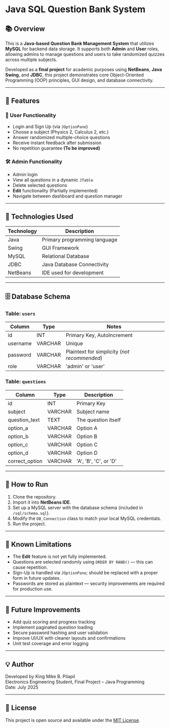 # Java SQL Question Bank System

## 📚 Overview

This is a **Java-based Question Bank Management System** that utilizes **MySQL** for backend data storage. It supports both **Admin** and **User** roles, allowing admins to manage questions and users to take randomized quizzes across multiple subjects.

Developed as a **final project** for academic purposes using **NetBeans**, **Java Swing**, and **JDBC**, this project demonstrates core Object-Oriented Programming (OOP) principles, GUI design, and database connectivity.

---

## 🧠 Features

### 👤 User Functionality
- Login and Sign Up (via `JOptionPane`)
- Choose a subject (Physics 2, Calculus 2, etc.)
- Answer randomized multiple-choice questions
- Receive instant feedback after submission
- No repetition guarantee **(To be improved)**

### 🛠️ Admin Functionality
- Admin login
- View all questions in a dynamic `JTable`
- Delete selected questions
- **Edit** functionality (Partially implemented)
- Navigate between dashboard and question manager

---

## 🧩 Technologies Used

| Technology     | Description                            |
|----------------|----------------------------------------|
| Java           | Primary programming language           |
| Swing          | GUI Framework                          |
| MySQL          | Relational Database                    |
| JDBC           | Java Database Connectivity             |
| NetBeans       | IDE used for development               |

---

## 🗄️ Database Schema

### Table: `users`
| Column        | Type     | Notes                   |
|---------------|----------|--------------------------|
| id            | INT      | Primary Key, AutoIncrement |
| username      | VARCHAR  | Unique                   |
| password      | VARCHAR  | Plaintext for simplicity (*not recommended*) |
| role          | VARCHAR  | 'admin' or 'user'        |

### Table: `questions`
| Column         | Type     | Description                      |
|----------------|----------|----------------------------------|
| id             | INT      | Primary Key                      |
| subject        | VARCHAR  | Subject name                     |
| question_text  | TEXT     | The question itself              |
| option_a       | VARCHAR  | Option A                         |
| option_b       | VARCHAR  | Option B                         |
| option_c       | VARCHAR  | Option C                         |
| option_d       | VARCHAR  | Option D                         |
| correct_option | VARCHAR  | 'A', 'B', 'C', or 'D'             |

---

## 📝 How to Run

1. Clone the repository.
2. Import it into **NetBeans IDE**.
3. Set up a MySQL server with the database schema (included in `/sql/schema.sql`).
4. Modify the `DB_Connection` class to match your local MySQL credentials.
5. Run the project.

---

## 🚧 Known Limitations

- The **Edit** feature is not yet fully implemented.
- Questions are selected randomly using `ORDER BY RAND()` — this can cause repetition.
- Sign-Up is handled via `JOptionPane`; should be replaced with a proper form in future updates.
- Passwords are stored as plaintext — security improvements are required for production use.

---

## 📌 Future Improvements

- Add quiz scoring and progress tracking
- Implement paginated question loading
- Secure password hashing and user validation
- Improve UI/UX with cleaner layouts and confirmations
- Unit test coverage and error logging

---

## 💡 Author

Developed by King Mike B. Pilapil  
Electronics Engineering Student, Final Project – Java Programming  
Date: July 2025

---

## 🔗 License

This project is open source and available under the [MIT License](LICENSE).
